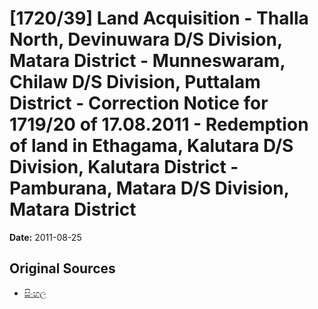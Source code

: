 # [1720/39] Land Acquisition - Thalla North, Devinuwara D/S Division, Matara District - Munneswaram, Chilaw D/S Division, Puttalam District - Correction Notice for 1719/20 of 17.08.2011 - Redemption of land in Ethagama, Kalutara D/S Division, Kalutara District - Pamburana, Matara D/S Division, Matara District

**Date:** 2011-08-25

## Original Sources

- [සිංහල](https://documents.gov.lk/view/extra-gazettes/2011/8/1720-39_S.pdf)
